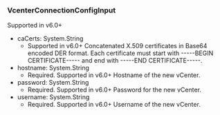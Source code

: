 ### VcenterConnectionConfigInput
Supported in v6.0+

- caCerts: System.String
  - Supported in v6.0+
Concatenated X.509 certificates in Base64 encoded DER format. Each certificate must start with -----BEGIN CERTIFICATE----- and end with -----END CERTIFICATE-----.
- hostname: System.String
  - Required. Supported in v6.0+
Hostname of the new vCenter.
- password: System.String
  - Required. Supported in v6.0+
Password for the new vCenter.
- username: System.String
  - Required. Supported in v6.0+
Username of the new vCenter.
